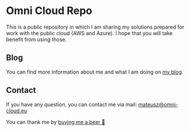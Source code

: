 # Omni Cloud Repo
This is a public repository in which I am sharing my solutions prepared for work with the public cloud (AWS and Azure). I hope that you will take benefit from using those.

## Blog
You can find more information about me and what I am doing on [my blog](https://omni-cloud.eu).

## Contact
If you have any question, you can contact me via mail: <mateusz@omni-cloud.eu>

You can thank me by [buying me a beer 🍺](paypal.me/omnicloudeu)